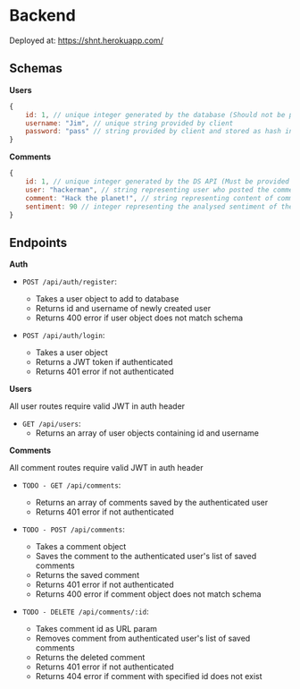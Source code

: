 # Backend

Deployed at: https://shnt.herokuapp.com/

## Schemas

**Users**

```js
{
    id: 1, // unique integer generated by the database (Should not be provided by frontend)
    username: "Jim", // unique string provided by client
    password: "pass" // string provided by client and stored as hash in db
}
```

**Comments**

```js
{
    id: 1, // unique integer generated by the DS API (Must be provided by frontend to web API on POST)
    user: "hackerman", // string representing user who posted the comment
    comment: "Hack the planet!", // string representing content of comment
    sentiment: 90 // integer representing the analysed sentiment of the comment
}
```

## Endpoints

**Auth**

- `POST /api/auth/register`:

  - Takes a user object to add to database
  - Returns id and username of newly created user
  - Returns 400 error if user object does not match schema

- `POST /api/auth/login`:
  - Takes a user object
  - Returns a JWT token if authenticated
  - Returns 401 error if not authenticated

**Users**

All user routes require valid JWT in auth header

- `GET /api/users`:
  - Returns an array of user objects containing id and username

**Comments**

All comment routes require valid JWT in auth header

- `TODO - GET /api/comments`:

  - Returns an array of comments saved by the authenticated user
  - Returns 401 error if not authenticated

- `TODO - POST /api/comments`:

  - Takes a comment object
  - Saves the comment to the authenticated user's list of saved comments
  - Returns the saved comment
  - Returns 401 error if not authenticated
  - Returns 400 error if comment object does not match schema

- `TODO - DELETE /api/comments/:id`:
  - Takes comment id as URL param
  - Removes comment from authenticated user's list of saved comments
  - Returns the deleted comment
  - Returns 401 error if not authenticated
  - Returns 404 error if comment with specified id does not exist
